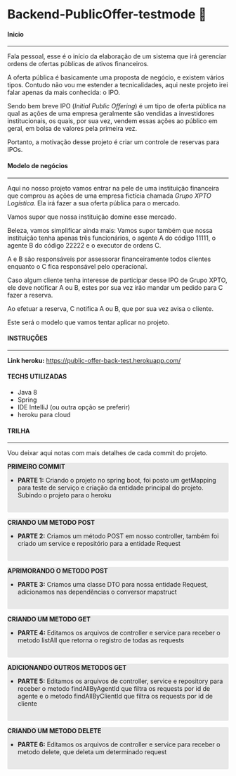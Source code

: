 # Backend-PublicOffer-testmode :left_luggage:

#### Inicio

<hr>

Fala pessoal, esse é o início da elaboração de um sistema que irá gerenciar ordens de ofertas públicas de ativos financeiros.

A oferta pública é basicamente uma proposta de negócio, e existem vários tipos. Contudo não vou me estender a tecnicalidades, aqui neste projeto irei falar apenas da mais conhecida: o IPO.

Sendo bem breve IPO (*Initial Public Offering*)  é um tipo de oferta pública na qual as ações de uma empresa geralmente são vendidas a investidores institucionais, os quais, por sua vez, vendem essas ações ao público em geral, em bolsa de valores pela primeira vez.

Portanto, a motivação desse projeto é criar um controle de reservas para IPOs.

#### Modelo de negócios

<hr>

Aqui no nosso projeto vamos entrar na pele de uma instituição financeira que comprou as ações de uma empresa fictícia chamada *Grupo XPTO Logística*. Ela irá fazer a sua oferta pública para o mercado.

Vamos supor que nossa instituição domine esse mercado.

Beleza, vamos simplificar ainda mais: Vamos supor também que nossa instituição tenha apenas três funcionários, o agente A do código 11111, o agente B do código 22222 e o executor de ordens C. 

A e B são responsáveis por assessorar financeiramente todos clientes enquanto o C fica responsável pelo operacional.

Caso algum cliente tenha interesse de participar desse IPO de Grupo XPTO, ele deve notificar A ou B, estes por sua vez irão mandar um pedido para C fazer a reserva. 

Ao efetuar a reserva, C notifica A ou B, que por sua vez avisa o cliente.

Este será o modelo que vamos tentar aplicar no projeto.

#### INSTRUÇÕES

<hr>

**Link heroku:** https://public-offer-back-test.herokuapp.com/ 

#### TECHS UTILIZADAS

* Java 8
* Spring
* IDE IntelliJ (ou outra opção se preferir)
* heroku para cloud

#### TRILHA

<hr>

Vou deixar aqui notas com mais detalhes de cada commit do projeto.

<div style="background-color: #E8E8E8; border-radius: 3px;">
   <p><strong>PRIMEIRO COMMIT</strong></p>
    <ul>
        <li><strong>PARTE 1:</strong> Criando o projeto no spring boot, foi posto um getMapping para teste de serviço e criação da entidade principal do projeto. Subindo o projeto para o heroku</li>
    </ul>
    <br>
</div>
<div style="background-color: #E8E8E8; border-radius: 3px;">
   <p><strong>CRIANDO UM METODO POST</strong></p>
    <ul>
        <li><strong>PARTE 2:</strong> Criamos um método POST em nosso controller, também foi criado um service e repositório para a entidade Request</li>
    </ul>
    <br>
</div>
<div style="background-color: #E8E8E8; border-radius: 3px;">
   <p><strong>APRIMORANDO O METODO POST</strong></p>
    <ul>
        <li><strong>PARTE 3:</strong> Criamos uma classe DTO para nossa entidade Request, adicionamos nas dependências o conversor mapstruct</li>
    </ul>
    <br>
</div>

<div style="background-color: #E8E8E8; border-radius: 3px;">
   <p><strong>CRIANDO UM METODO GET</strong></p>
    <ul>
        <li><strong>PARTE 4:</strong> Editamos os arquivos de controller e service para receber o metodo listAll que retorna o registro de todas as requests</li>
    </ul>
    <br>
</div>

<div style="background-color: #E8E8E8; border-radius: 3px;">
   <p><strong>ADICIONANDO OUTROS METODOS GET</strong></p>
    <ul>
        <li><strong>PARTE 5:</strong> Editamos os arquivos de controller, service e repository para receber o metodo findAllByAgentId que filtra os requests por id de agente e o metodo findAllByClientId que filtra os requests por id de cliente</li>
    </ul>
    <br>
</div>

<div style="background-color: #E8E8E8; border-radius: 3px;">
   <p><strong>CRIANDO UM METODO DELETE</strong></p>
    <ul>
        <li><strong>PARTE 6:</strong> Editamos os arquivos de controller e service para receber o metodo delete, que deleta um determinado request</li>
    </ul>
    <br>
</div>

